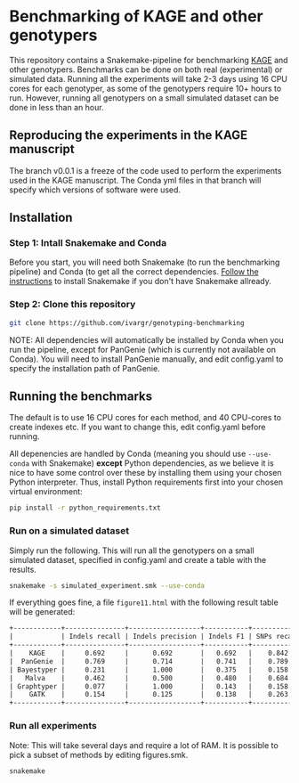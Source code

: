 # Benchmarking of KAGE and other genotypers

This repository contains a Snakemake-pipeline for benchmarking [KAGE](https://github.com/ivargr/kage) and other genotypers. Benchmarks can be done on both real (experimental) or simulated data. Running all the experiments will take 2-3 days using 16 CPU cores for each genotyper, as some of the genotypers require 10+ hours to run. However, running all genotypers on a small simulated dataset can be done in less than an hour.

## Reproducing the experiments in the KAGE manuscript
The branch v0.0.1 is a freeze of the code used to perform the experiments used in the KAGE manuscript. The Conda yml files in that branch will specify which versions of software were used. 

## Installation
### Step 1: Intall Snakemake and Conda
Before you start, you will need both Snakemake (to run the benchmarking pipeline) and Conda (to get all the correct dependencies. [Follow the instructions](https://snakemake.readthedocs.io/en/stable/getting_started/installation.html) to install Snakemake if you don't have Snakemake allready.

### Step 2: Clone this repository
```bash
git clone https://github.com/ivargr/genotyping-benchmarking
```

NOTE: All dependencies will automatically be installed by Conda when you run the pipeline, except for PanGenie (which is currently not available on Conda). You will need to install PanGenie manually, and edit config.yaml to specify the installation path of PanGenie.


## Running the benchmarks
The default is to use 16 CPU cores for each method, and 40 CPU-cores to create indexes etc. If you want to change this, edit config.yaml before running.

All depenencies are handled by Conda (meaning you should use `--use-conda` with Snakemake) **except** Python dependencies, as we believe it is nice to have some control over these by installing them using your chosen Python interpreter. Thus, install Python requirements first into your chosen virtual environment:

```bash
pip install -r python_requirements.txt
```

### Run on a simulated dataset
Simply run the following. This will run all the genotypers on a small simulated dataset, specified in config.yaml and create a table with the results.

```bash
snakemake -s simulated_experiment.smk --use-conda
```

If everything goes fine, a file `figure11.html` with the following result table will be generated:

```html
+------------+---------------+------------------+-----------+-------------+----------------+---------+---------+--------------+
|            | Indels recall | Indels precision | Indels F1 | SNPs recall | SNPs precision | SNPs F1 | Runtime | Memory usage |
+------------+---------------+------------------+-----------+-------------+----------------+---------+---------+--------------+
|    KAGE    |     0.692     |      0.692       |   0.692   |    0.842    |     0.889      |  0.865  |  0 min  |     3 GB     |
|  PanGenie  |     0.769     |      0.714       |   0.741   |    0.789    |     0.714      |  0.750  |  2 min  |    48 GB     |
| Bayestyper |     0.231     |      1.000       |   0.375   |    0.158    |     1.000      |  0.273  |  1 min  |     3 GB     |
|   Malva    |     0.462     |      0.500       |   0.480   |    0.684    |     0.867      |  0.765  |  1 min  |    42 GB     |
| Graphtyper |     0.077     |      1.000       |   0.143   |    0.158    |     0.167      |  0.162  |  0 min  |     0 GB     |
|    GATK    |     0.154     |      0.125       |   0.138   |    0.263    |     0.714      |  0.385  |  0 min  |     2 GB     |
+------------+---------------+------------------+-----------+-------------+----------------+---------+---------+--------------+

```


### Run all experiments
Note: This will take several days and require a lot of RAM. It is possible to pick a subset of methods by editing figures.smk.
```bash
snakemake
```